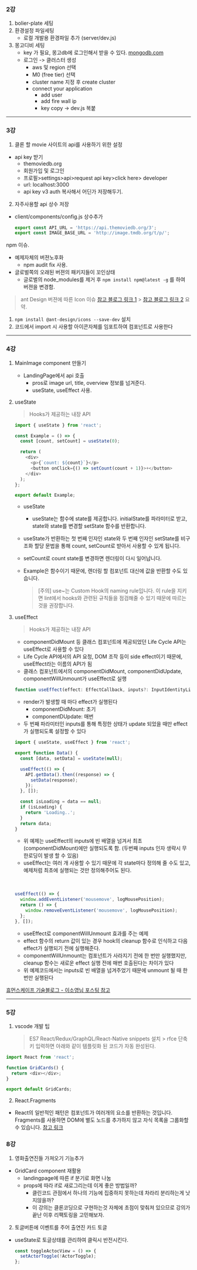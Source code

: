 ### 2강

1. bolier-plate 세팅
2. 환경설정 파일세팅
   - 로컬 개발용 환경파일 추가 (server/dev.js)
3. 몽고디비 세팅
   - key 가 필요, 몽고db에 로그인해서 받을 수 있다. [mongodb.com](mongodb.com)
   - 로그인 -> 클러스터 생성
     - aws 및 region 선택
     - M0 (free tier) 선택
     - cluster name 지정 후 create cluster
     - connect your application
       - add user
       - add fire wall ip
       - key copy -> dev.js 복붙

---

### 3강

1. 클론 할 movie 사이트의 api를 사용하기 위한 설정

- api key 받기
  - themoviedb.org
  - 회원가입 및 로그인
  - 프로필>settings>api>request api key>click here> developer
  - url: localhost:3000
  - api key v3 auth 복사해서 어딘가 저장해두기.

2. 자주사용할 api 상수 저장

- client/components/config.js 상수추가
  ```js
  export const API_URL = 'https://api.themoviedb.org/3';
  export const IMAGE_BASE_URL = 'http://image.tmdb.org/t/p/';
  ```

npm 이슈.

- 예제자체의 버젼노후화
  - npm audit fix 사용.
- 글로벌쪽의 오래된 버젼의 패키지들이 꼬인상태
  - 글로벌의 node_modules를 제거 후 `npm install npm@latest -g` 를 하여 버젼을 변경함.

> ant Design 버젼에 따른 Icon 이슈
> [참고 블로그 링크 1](https://shinye0213.tistory.com/278) > [참고 블로그 링크 2](https://shinye0213.tistory.com/317)
> 요약.

1. `npm install @ant-design/icons --save-dev` 설치
2. 코드에서 import 시 사용할 아이콘자체를 임포트하여 컴포넌트로 사용한다

---

### 4강

1. MainImage component 만들기

   - LandingPage에서 api 호출
     - pros로 image url, title, overview 정보를 넘겨준다.
     - useState, useEffect 사용.

2. useState

   > Hooks가 제공하는 내장 API

   ```js
   import { useState } from 'react';

   const Example = () => {
     const [count, setCount] = useState(0);

     return (
       <div>
         <p>{`count: ${count}`}</p>
         <button onClick={() => setCount(count + 1)}>+</button>
       </div>
     );
   };

   export default Example;
   ```

   - useState

     - useState는 함수에 state를 제공합니다. initialState를 파라미터로 받고, state와 state를 변경할 setState 함수를 반환합니다.

   - useState가 반환하는 첫 번째 인자인 state와 두 번째 인자인 setState를 비구조화 할당 문법을 통해 count, setCount로 받아서 사용할 수 있게 됩니다.
   - setCount로 count state를 변경하면 렌더링이 다시 일어납니다.
   - Example은 함수이기 때문에, 렌더링 할 컴포넌트 대신에 값을 반환할 수도 있습니다.
     > [주의] use~는 Custom Hook의 naming rule입니다. 이 rule을 지키면 lint에서 hooks와 관련된 규칙들을 점검해줄 수 있기 때문에 따르는 것을 권장합니다.

3. useEffect

   > Hooks가 제공하는 내장 API

   - componentDidMount 등 클래스 컴포넌트에 제공되었던 Life Cycle API는 useEffect로 사용할 수 있다
   - Life Cycle API에서의 API 요청, DOM 조작 등이 side effect이기 때문에, useEffect라는 이름의 API가 됨
   - 클래스 컴포넌트에서의 componentDidMount, componentDidUpdate, componentWillUnmount가 useEffect로 실행

   ```js
   function useEffect(effect: EffectCallback, inputs?: InputIdentityList)
   ```

   - render가 발생할 때 마다 effect가 실행된다
     - componentDidMount: 초기
     - componentDUpdate: 매번
   - 두 번째 파라미터인 inputs를 통해 특정한 상태가 update 되었을 때만 effect가 실행되도록 설정할 수 있다

   ```js
   import { useState, useEffect } from 'react';

   export function Data() {
     const [data, setData] = useState(null);

     useEffect(() => {
       API.getData().then((response) => {
         setData(response);
       });
     }, []);

     const isLoading = data == null;
     if (isLoading) {
       return 'Loading..';
     }
     return data;
   }
   ```

   - 위 예제는 useEffect의 inputs에 빈 배열을 넘겨서 최초(componentDidMount)에만 실행되도록 함. (두번째 inputs 인자 생략시 무한로딩이 발생 할 수 있음)
   - useEffect는 여러 개 사용할 수 있기 때문에 각 state마다 정의해 줄 수도 있고, 예제처럼 최초에 실행되는 것만 정의해주어도 된다.

   <br>
   <br>

   ```js
   useEffect(() => {
     window.addEventListener('mousemove', logMousePosition);
     return () => {
       window.removeEventListener('mousemove', logMousePosition);
     };
   }, []);
   ```

   - useEffect로 componentWillUnmount 효과를 주는 예제
   - effect 함수의 return 값이 있는 경우 hook의 cleanup 함수로 인식하고 다음 effect가 실행되기 전에 실행해준다.
   - componentWillUnmount는 컴포넌트가 사라지기 전에 한 번만 실행했지만, cleanup 함수는 새로운 effect 실행 전에 매번 호출된다는 차이가 있다
   - 위 예제코드에서는 inputs로 빈 배열을 넘겨주었기 때문에 unmount 될 때 한 번만 실행된다

[휴먼스케이프 기술블로그 - 이소영님 포스팅 참고](https://medium.com/humanscape-tech/hooks-%EC%9D%B4%ED%95%B4%ED%95%98%EA%B8%B0-usestate-useeffect-811636d1035e)

---

### 5강

1. vscode 개발 팁
   > ES7 React/Redux/GraphQL/React-Native snippets 설치 > rfce 단축키 입력하면 아래와 같이 템플릿화 된 코드가 자동 완성된다.

```js
import React from 'react';

function GridCards() {
  return <div></div>;
}

export default GridCards;
```

2. React.Fragments

- React의 일반적인 패턴은 컴포넌트가 여러개의 요소를 반환하는 것입니다. Fragments를 사용하면 DOM에 별도 노드를 추가하지 않고 자식 목록을 그룹화할 수 있습니다.
  [참고 링크](https://reactjs-kr.firebaseapp.com/docs/fragments.html#short-syntax)

### 8강

1. 영화출연진들 가져오기 기능추가

- GridCard component 재활용
  - landingpage에 따른 if 분기로 화면 나눔
  - props에 따라 if로 새로그리는데 이게 좋은 방법일까?
    - 클린코드 관점에서 하나의 기능에 집중하지 못하는데 차라리 분리하는게 낫지않을까?
    - 이 강의는 클론코딩으로 구현하는것 자체에 초점이 맞춰져 있으므로 강의가 끝난 이후 리팩토링을 고민해보자.

2. 토글버튼에 이벤트를 주어 출연진 카드 토글

- useState로 토글상태를 관리하여 클릭시 반전시킨다.

  ```js
  const toggleActocView = () => {
    setActorToggle(!ActorToggle);
  };
  ```
